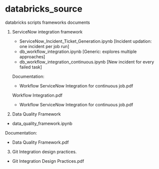 # databricks_source
databricks scripts frameworks documents
1. ServiceNow integration framework
   
   - ServiceNow_Incident_Ticket_Generation.ipynb [Incident updation: one incident per job run]
   - db_workflow_integration.ipynb [Generic: explores multiple approaches]
   - db_workflow_integration_continuous.ipynb [New incident for every failed task]
   
   Documentation:
   
   - Workflow ServiceNow Integration for continuous job.pdf
   
   Workflow Integration.pdf
   - Workflow ServiceNow Integration for continuous job.pdf

   
2. Data Quality Framework
   
  - data_quality_framework.ipynb
   
   Documentation:
   - Data Quality Framework.pdf
   
3.  Git Integration design practices.
   - Git Integration Design Practices.pdf
